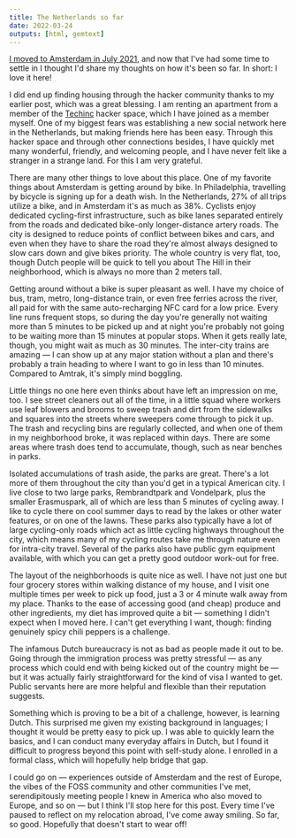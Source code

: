 ```yaml
---
title: The Netherlands so far
date: 2022-03-24
outputs: [html, gemtext]
---
```


[I moved to Amsterdam in July 2021][previous], and now that I've had some time
to settle in I thought I'd share my thoughts on how it's been so far. In short:
I love it here!

[previous]: https://drewdevault.com/2021/06/07/The-Netherlands.html

I did end up finding housing through the hacker community thanks to my earlier
post, which was a great blessing. I am renting an apartment from a member of the
[Techinc] hacker space, which I have joined as a member myself. One of my
biggest fears was establishing a new social network here in the Netherlands, but
making friends here has been easy. Through this hacker space and through other
connections besides, I have quickly met many wonderful, friendly, and welcoming
people, and I have never felt like a stranger in a strange land. For this I am
very grateful.

[Techinc]: https://techinc.nl

There are many other things to love about this place. One of my favorite things
about Amsterdam is getting around by bike. In Philadelphia, travelling by
bicycle is signing up for a death wish. In the Netherlands, 27% of all trips
utilize a bike, and in Amsterdam it's as much as 38%. Cyclists enjoy dedicated
cycling-first infrastructure, such as bike lanes separated entirely from the
roads and dedicated bike-only longer-distance artery roads. The city is designed
to reduce points of conflict between bikes and cars, and even when they have to
share the road they're almost always designed to slow cars down and give bikes
priority. The whole country is very flat, too, though Dutch people will be quick
to tell you about The Hill in their neighborhood, which is always no more than 2
meters tall.

Getting around without a bike is super pleasant as well. I have my choice of
bus, tram, metro, long-distance train, or even free ferries across the river,
all paid for with the same auto-recharging NFC card for a low price. Every line
runs frequent stops, so during the day you're generally not waiting more than 5
minutes to be picked up and at night you're probably not going to be waiting
more than 15 minutes at popular stops. When it gets really late, though, you
might wait as much as 30 minutes. The inter-city trains are amazing &mdash; I
can show up at any major station without a plan and there's probably a train
heading to where I want to go in less than 10 minutes. Compared to Amtrak, it's
simply mind boggling.

Little things no one here even thinks about have left an impression on me, too.
I see street cleaners out all of the time, in a little squad where workers use
leaf blowers and brooms to sweep trash and dirt from the sidewalks and squares
into the streets where sweepers come through to pick it up. The trash and
recycling bins are regularly collected, and when one of them in my neighborhood
broke, it was replaced within days. There are some areas where trash does tend
to accumulate, though, such as near benches in parks.

Isolated accumulations of trash aside, the parks are great. There's a lot more
of them throughout the city than you'd get in a typical American city. I live
close to two large parks, Rembrandtpark and Vondelpark, plus the smaller
Erasmuspark, all of which are less than 5 minutes of cycling away. I like to
cycle there on cool summer days to read by the lakes or other water features, or
on one of the lawns. These parks also typically have a lot of large cycling-only
roads which act as little cycling highways throughout the city, which means many
of my cycling routes take me through nature even for intra-city travel. Several
of the parks also have public gym equipment available, with which you can get a
pretty good outdoor work-out for free.

The layout of the neighborhoods is quite nice as well. I have not just one but
four grocery stores within walking distance of my house, and I visit one
multiple times per week to pick up food, just a 3 or 4 minute walk away from my
place. Thanks to the ease of accessing good (and cheap) produce and other
ingredients, my diet has improved quite a bit &mdash; something I didn't expect
when I moved here. I can't get everything I want, though: finding genuinely
spicy chili peppers is a challenge.

The infamous Dutch bureaucracy is not as bad as people made it out to be. Going
through the immigration process was pretty stressful &mdash; as any process
which could end with being kicked out of the country might be &mdash; but it was
actually fairly straightforward for the kind of visa I wanted to get. Public
servants here are more helpful and flexible than their reputation suggests.

Something which is proving to be a bit of a challenge, however, is learning
Dutch. This surprised me given my existing background in languages; I thought it
would be pretty easy to pick up. I was able to quickly learn the basics, and I
can conduct many everyday affairs in Dutch, but I found it difficult to progress
beyond this point with self-study alone. I enrolled in a formal class, which
will hopefully help bridge that gap.

I could go on &mdash; experiences outside of Amsterdam and the rest of Europe,
the vibes of the FOSS community and other communities I've met, serendipitously
meeting people I knew in America who also moved to Europe, and so on &mdash; but
I think I'll stop here for this post. Every time I've paused to reflect on my
relocation abroad, I've come away smiling. So far, so good. Hopefully that
doesn't start to wear off!

